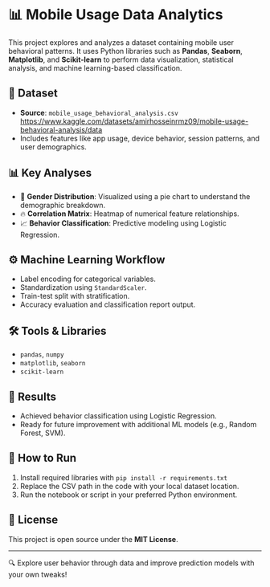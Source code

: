 # 📊 Mobile Usage Data Analytics

This project explores and analyzes a dataset containing mobile user behavioral patterns. It uses Python libraries such as **Pandas**, **Seaborn**, **Matplotlib**, and **Scikit-learn** to perform data visualization, statistical analysis, and machine learning-based classification.

## 📁 Dataset
- **Source**: `mobile_usage_behavioral_analysis.csv` https://www.kaggle.com/datasets/amirhosseinrmz09/mobile-usage-behavioral-analysis/data
- Includes features like app usage, device behavior, session patterns, and user demographics.

## 📊 Key Analyses
- 📌 **Gender Distribution**: Visualized using a pie chart to understand the demographic breakdown.
- 🔥 **Correlation Matrix**: Heatmap of numerical feature relationships.
- 📈 **Behavior Classification**: Predictive modeling using Logistic Regression.

## ⚙️ Machine Learning Workflow
- Label encoding for categorical variables.
- Standardization using `StandardScaler`.
- Train-test split with stratification.
- Accuracy evaluation and classification report output.

## 🛠️ Tools & Libraries
- `pandas`, `numpy`
- `matplotlib`, `seaborn`
- `scikit-learn`

## 📌 Results
- Achieved behavior classification using Logistic Regression.
- Ready for future improvement with additional ML models (e.g., Random Forest, SVM).

## 🚀 How to Run
1. Install required libraries with `pip install -r requirements.txt`
2. Replace the CSV path in the code with your local dataset location.
3. Run the notebook or script in your preferred Python environment.

## 📄 License
This project is open source under the **MIT License**.

---

🔍 Explore user behavior through data and improve prediction models with your own tweaks!
